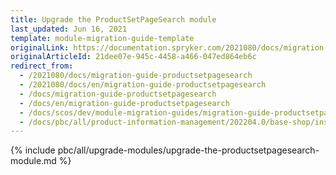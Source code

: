 ```yaml
---
title: Upgrade the ProductSetPageSearch module
last_updated: Jun 16, 2021
template: module-migration-guide-template
originalLink: https://documentation.spryker.com/2021080/docs/migration-guide-productsetpagesearch
originalArticleId: 21dee07e-945c-4458-a466-047ed864eb6c
redirect_from:
  - /2021080/docs/migration-guide-productsetpagesearch
  - /2021080/docs/en/migration-guide-productsetpagesearch
  - /docs/migration-guide-productsetpagesearch
  - /docs/en/migration-guide-productsetpagesearch
  - /docs/scos/dev/module-migration-guides/migration-guide-productsetpagesearch.html
  - /docs/pbc/all/product-information-management/202204.0/base-shop/install-and-upgrade/upgrade-modules/upgrade-the-productsetpagesearch-module.html
---
```

{% include pbc/all/upgrade-modules/upgrade-the-productsetpagesearch-module.md %} <!-- To edit, see /_includes/pbc/all/upgrade-modules/upgrade-the-productsetpagesearch-module.md -->
